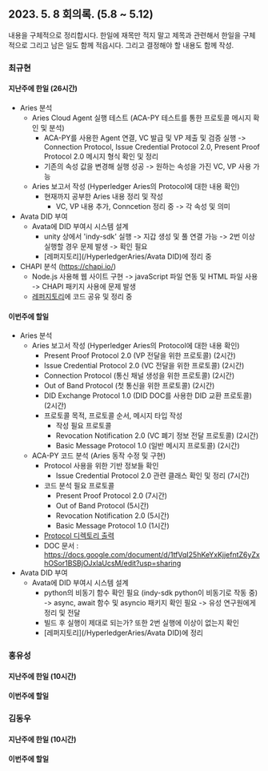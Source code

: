 ## 2023. 5. 8  회의록. (5.8 ~ 5.12)

내용을 구체적으로 정리합시다. 한일에 재목만 적지 말고 제목과 관련해서 한일을 구체적으로 그리고 남은 일도 함께 적읍시다. 그리고 결정해야 할 내용도 함께 작성.


### 최규현

#### 지난주에 한일 (26시간)
  - Aries 분석
    - Aries Cloud Agent 실행 테스트 (ACA-PY 테스트를 통한 프로토콜 메시지 확인 및 분석)
      - ACA-PY를 사용한 Agent 연결, VC 발급 및 VP 제출 및 검증 실행 -> Connection Protocol, Issue Credential Protocol 2.0, Present Proof Protocol 2.0 메시지 형식 확인 및 정리 
      - 기존의 속성 값을 변경해 실행 성공 -> 원하는 속성을 가진 VC, VP 사용 가능
    - Aries 보고서 작성 (Hyperledger Aries의 Protocol에 대한 내용 확인)
      - 현재까지 공부한 Aries 내용 정리 및 작성
        - VC, VP 내용 추가, Conncetion 정리 중 -> 각 속성 및 의미
  - Avata DID 부여
    - Avata에 DID 부여시 시스템 설계
      - unity 상에서 'indy-sdk' 실행 -> 지갑 생성 및 풀 연결 가능 -> 2번 이상 실행할 경우 문제 발생 -> 확인 필요
      - [레퍼지토리](/HyperledgerAries/Avata DID)에 정리 중
  - CHAPI 분석 (https://chapi.io/)
    - Node.js 사용해 웹 사이트 구현 -> javaScript 파일 연동 및 HTML 파일 사용 -> CHAPI 패키지 사용에 문제 발생
    - [레퍼지토리](/HyperledgerAries/CHAPI_test)에 코드 공유 및 정리 중


#### 이번주에 할일
  - Aries 분석 
    - Aries 보고서 작성 (Hyperledger Aries의 Protocol에 대한 내용 확인)
      - Present Proof Protocol 2.0 (VP 전달을 위한 프로토콜) (2시간)
      - Issue Credential Protocol 2.0 (VC 전달을 위한 프로토콜) (2시간)
      - Connection Protocol (통신 채널 생성을 위한 프로토콜) (2시간)
      - Out of Band Protocol (첫 통신을 위한 프로토콜) (2시간)
      - DID Exchange Protocol 1.0 (DID DOC를 사용한 DID 교환 프로토콜) (2시간)
      - 프로토콜 목적, 프로토콜 순서, 메시지 타입 작성
        - 작성 필요 프로토콜
        - Revocation Notification 2.0 (VC 폐기 정보 전달 프로토콜) (2시간)
        - Basic Message Protocol 1.0 (일반 메시지 프로토콜) (2시간)
    - ACA-PY 코드 분석 (Aries 동작 수정 및 구현)
      - Protocol 사용을 위한 기반 정보들 확인
        - Issue Credential Protocol 2.0 관련 클래스 확인 및 정리 (7시간)
      - 코드 분석 필요 프로토콜
        - Present Proof Protocol 2.0 (7시간)
        - Out of Band Protocol (5시간)
        - Revocation Notification 2.0 (5시간)
        - Basic Message Protocol 1.0 (1시간)
      - [Protocol 디렉토리 출력](/HyperledgerAries/aries-python-test/README.md) 
      - DOC 문서 : https://docs.google.com/document/d/1tfVqI25hKeYxKjjefntZ6yZxhOSor1BSBjOJxlaUcsM/edit?usp=sharing
  - Avata DID 부여
    - Avata에 DID 부여시 시스템 설계 
      - python의 비동기 함수 확인 필요 (indy-sdk python이 비동기로 작동 중) -> async, await 함수 및 asyncio 패키지 확인 필요 -> 유성 연구원에게 정리 및 전달
      - 빌드 후 실행이 제대로 되는가? 또한 2번 실행에 이상이 없는지 확인
      - [레퍼지토리](/HyperledgerAries/Avata DID)에 정리


### 홍유성

#### 지난주에 한일 (10시간)


#### 이번주에 할일


### 김동우

#### 지난주에 한일 (10시간)


#### 이번주에 할일
